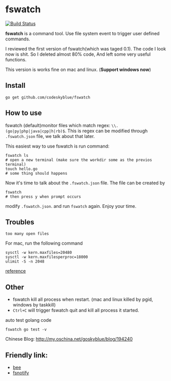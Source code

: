 # fswatch
[![Build Status](https://travis-ci.org/codeskyblue/fswatch.svg?branch=master)](https://travis-ci.org/codeskyblue/fswatch)

**fswatch** is a command tool. Use file system event to trigger user defined commands. 

I reviewed the first version of fswatch(which was taged 0.1). The code I look now is shit. So I deleted almost 80% code, And left some very useful functions.

This version is works fine on mac and linux. (**Support windows now**)

## Install

	go get github.com/codeskyblue/fswatch

## How to use
fswatch (default)monitor files which match regex: `\\.(go|py|php|java|cpp|h|rb)$`. This is regex can be modified through `.fswatch.json` file, we talk about that later.

This easiest way to use fswatch is run command:

	fswatch ls
	# open a new terminal (make sure the workdir some as the previos terminal)
	touch hello.go
	# some thing should happens

Now it's time to talk about the `.fswatch.json` file. The file can be created by 

	fswatch 
	# then press y when prompt occurs

modify `.fswatch.json`. and run `fswatch` again. Enjoy your time.

## Troubles
`too many open files`

For mac, run the following command

    sysctl -w kern.maxfiles=20480
    sysctl -w kern.maxfilesperproc=18000
    ulimit -S -n 2048

[reference](http://superuser.com/questions/433746/is-there-a-fix-for-the-too-many-open-files-in-system-error-on-os-x-10-7-1)

## Other
* fswatch kill all process when restart. (mac and linux killed by pgid, windows by taskkill)
* `Ctrl+C` will trigger fswatch quit and kill all process it started.

auto test golang code

	fswatch go test -v

Chinese Blog: <http://my.oschina.net/goskyblue/blog/194240>

## Friendly link: 
* [bee](https://github.com/astaxie/bee)
* [fsnotify](https://github.com/howeyc/fsnotify)
